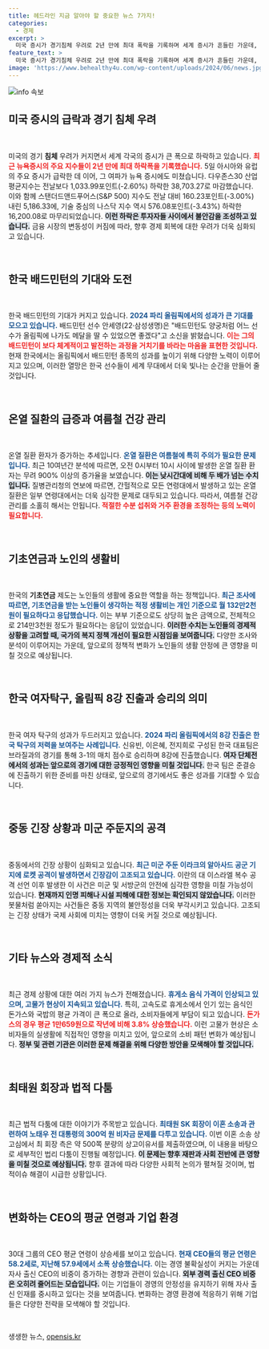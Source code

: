 ```yaml
---
title: 헤드라인 지금 알아야 할 중요한 뉴스 7가지!
categories:
  - 경제
excerpt: >
  미국 증시가 경기침체 우려로 2년 만에 최대 폭락을 기록하며 세계 증시가 흔들린 가운데, 한국 배드민턴 영웅 안세영의 도전과 올림픽 한국 여자탁구팀의 8강 진출 소식이 주목받고 있다. 클릭으로 더 알아보세요!
feature_text: >
  미국 증시가 경기침체 우려로 2년 만에 최대 폭락을 기록하며 세계 증시가 흔들린 가운데, 한국 배드민턴 영웅 안세영의 도전과 올림픽 한국 여자탁구팀의 8강 진출 소식이 주목받고 있다. 클릭으로 더 알아보세요!
image: 'https://www.behealthy4u.com/wp-content/uploads/2024/06/news.jpg'
---
```


<p><img src="https://www.behealthy4u.com/wp-content/uploads/2024/06/news.jpg" alt="info 속보" /></p>

<h2 data-ke-size="size26">미국 증시의 급락과 경기 침체 우려</h2>

<p data-ke-size="size16">&nbsp;</p>

<p>미국의 경기 <b>침체</b> 우려가 커지면서 세계 각국의 증시가 큰 폭으로 하락하고 있습니다. <b><span style="color: #ee2323;">최근 뉴욕증시의 주요 지수들이 2년 만에 최대 하락폭을 기록했습니다.</span></b> 5일 아시아와 유럽의 주요 증시가 급락한 데 이어, 그 여파가 뉴욕 증시에도 미쳤습니다. 다우존스30 산업평균지수는 전날보다 1,033.99포인트(-2.60%) 하락한 38,703.27로 마감했습니다. 이와 함께 스탠더드앤드푸어스(S&amp;P 500) 지수도 전날 대비 160.23포인트(-3.00%) 내린 5,186.33에, 기술 중심의 나스닥 지수 역시 576.08포인트(-3.43%) 하락한 16,200.08로 마무리되었습니다.  <b><span style="background-color: #21538527;">이런 하락은 투자자들 사이에서 불안감을 조성하고 있습니다.</span></b> 금융 시장의 변동성이 커짐에 따라, 향후 경제 회복에 대한 우려가 더욱 심화되고 있습니다.</p></p>

<p data-ke-size="size16">&nbsp;</p>

<h2 data-ke-size="size26">한국 배드민턴의 기대와 도전</h2>

<p data-ke-size="size16">&nbsp;</p>

<p>한국 배드민턴의 기대가 커지고 있습니다. <b><span style="color: #1a5490;">2024 파리 올림픽에서의 성과가 큰 기대를 모으고 있습니다.</span></b> 배드민턴 선수 안세영(22·삼성생명)은 "배드민턴도 양궁처럼 어느 선수가 올림픽에 나가도 메달을 딸 수 있었으면 좋겠다"고 소신을 밝혔습니다. <b><span style="color: #ee2323;">이는 그의 배드민턴이 보다 체계적이고 발전하는 과정을 거치기를 바라는 마음을 표현한 것입니다.</span></b> 현재 한국에서는 올림픽에서 배드민턴 종목의 성과를 높이기 위해 다양한 노력이 이루어지고 있으며, 이러한 열망은 한국 선수들이 세계 무대에서 더욱 빛나는 순간을 만들어 줄 것입니다.</p></p>

<p data-ke-size="size16">&nbsp;</p>

<h2 data-ke-size="size26">온열 질환의 급증과 여름철 건강 관리</h2>

<p data-ke-size="size16">&nbsp;</p>

<p>온열 질환 환자가 증가하는 추세입니다. <b><span style="color: #1a5490;">온열 질환은 여름철에 특히 주의가 필요한 문제입니다.</span></b> 최근 10여년간 분석에 따르면, 오전 0시부터 10시 사이에 발생한 온열 질환 환자는 무려 900% 이상의 증가율을 보였습니다. <b><span style="background-color: #21538527;">이는 낮시간대에 비해 두 배가 넘는 수치입니다.</span></b> 질병관리청의 연보에 따르면, 간헐적으로 모든 연령대에서 발생하고 있는 온열 질환은 일부 연령대에서는 더욱 심각한 문제로 대두되고 있습니다. 따라서, 여름철 건강 관리를 소홀히 해서는 안됩니다.<b><span style="color: #ee2323;"> 적절한 수분 섭취와 거주 환경을 조정하는 등의 노력이 필요합니다.</span></b></p></p>

<p data-ke-size="size16">&nbsp;</p>

<h2 data-ke-size="size26">기초연금과 노인의 생활비</h2>

<p data-ke-size="size16">&nbsp;</p>

<p>한국의 <b>기초연금</b> 제도는 노인들의 생활에 중요한 역할을 하는 정책입니다. <b><span style="color: #1a5490;">최근 조사에 따르면, 기초연금을 받는 노인들이 생각하는 적정 생활비는 개인 기준으로 월 132만2천원이 필요하다고 응답했습니다.</span></b> 이는 부부 기준으로도 상당히 높은 금액으로, 전체적으로 214만3천원 정도가 필요하다는 응답이 있었습니다. <b><span style="background-color: #21538527;">이러한 수치는 노인들의 경제적 상황을 고려할 때, 국가의 복지 정책 개선이 필요한 시점임을 보여줍니다.</span></b> 다양한 조사와 분석이 이루어지는 가운데, 앞으로의 정책적 변화가 노인들의 생활 안정에 큰 영향을 미칠 것으로 예상됩니다. </p></p>

<p data-ke-size="size16">&nbsp;</p>

<h2 data-ke-size="size26">한국 여자탁구, 올림픽 8강 진출과 승리의 의미</h2>

<p data-ke-size="size16">&nbsp;</p>

<p>한국 여자 탁구의 성과가 두드러지고 있습니다. <b><span style="color: #1a5490;">2024 파리 올림픽에서의 8강 진출은 한국 탁구의 저력을 보여주는 사례입니다.</span></b> 신유빈, 이은혜, 전지희로 구성된 한국 대표팀은 브라질과의 경기를 통해 3-1의 매치 점수로 승리하며 8강에 진출했습니다. <b><span style="background-color: #21538527;">여자 단체전에서의 성과는 앞으로의 경기에 대한 긍정적인 영향을 미칠 것입니다.</span></b> 한국 팀은 준결승에 진출하기 위한 준비를 마친 상태로, 앞으로의 경기에서도 좋은 성과를 기대할 수 있습니다.</p></p>

<p data-ke-size="size16">&nbsp;</p>

<h2 data-ke-size="size26">중동 긴장 상황과 미군 주둔지의 공격</h2>

<p data-ke-size="size16">&nbsp;</p>

<p>중동에서의 긴장 상황이 심화되고 있습니다. <b><span style="color: #1a5490;">최근 미군 주둔 이라크의 알아사드 공군 기지에 로켓 공격이 발생하면서 긴장감이 고조되고 있습니다.</span></b> 이란의 대 이스라엘 복수 공격 선언 이후 발생한 이 사건은 미군 및 서방군의 안전에 심각한 영향을 미칠 가능성이 있습니다. <b><span style="background-color: #21538527;">현재까지 인명 피해나 시설 피해에 대한 정보는 확인되지 않았습니다.</span></b> 이러한 봇물처럼 쏟아지는 사건들은 중동 지역의 불안정성을 더욱 부각시키고 있습니다. 고조되는 긴장 상태가 국제 사회에 미치는 영향이 더욱 커질 것으로 예상됩니다.</p></p>

<p data-ke-size="size16">&nbsp;</p>

<h2 data-ke-size="size26">기타 뉴스와 경제적 소식</h2>

<p data-ke-size="size16">&nbsp;</p>

<p>최근 경제 상황에 대한 여러 가지 뉴스가 전해졌습니다. <b><span style="color: #1a5490;">휴게소 음식 가격이 인상되고 있으며, 고물가 현상이 지속되고 있습니다.</span></b> 특히, 고속도로 휴게소에서 인기 있는 음식인 돈가스와 국밥의 평균 가격이 큰 폭으로 올라, 소비자들에게 부담이 되고 있습니다. <b><span style="color: #ee2323;">돈가스의 경우 평균 1만659원으로 작년에 비해 3.8% 상승했습니다.</span></b> 이런 고물가 현상은 소비자들의 실생활에 직접적인 영향을 미치고 있어, 앞으로의 소비 패턴 변화가 예상됩니다. <b><span style="background-color: #21538527;">정부 및 관련 기관은 이러한 문제 해결을 위해 다양한 방안을 모색해야 할 것입니다.</span></b></p></p>

<p data-ke-size="size16">&nbsp;</p>

<h2 data-ke-size="size26">최태원 회장과 법적 다툼</h2>

<p data-ke-size="size16">&nbsp;</p>

<p>최근 법적 다툼에 대한 이야기가 주목받고 있습니다. <b><span style="color: #1a5490;">최태원 SK 회장이 이혼 소송과 관련하여 노태우 전 대통령의 300억 원 비자금 문제를 다투고 있습니다.</span></b> 이번 이혼 소송 상고심에서 최 회장 측은 약 500쪽 분량의 상고이유서를 제출하였으며, 이 내용을 바탕으로 세부적인 법리 다툼이 진행될 예정입니다. <b><span style="background-color: #21538527;">이 문제는 향후 재판과 사회 전반에 큰 영향을 미칠 것으로 예상됩니다.</span></b> 향후 결과에 따라 다양한 사회적 논의가 펼쳐질 것이며, 법적이슈 해결이 시급한 상황입니다.</p></p>

<p data-ke-size="size16">&nbsp;</p>

<h2 data-ke-size="size26">변화하는 CEO의 평균 연령과 기업 환경</h2>

<p data-ke-size="size16">&nbsp;</p>

<p>30대 그룹의 CEO 평균 연령이 상승세를 보이고 있습니다. <b><span style="color: #1a5490;">현재 CEO들의 평균 연령은 58.2세로, 지난해 57.9세에서 소폭 상승했습니다.</span></b> 이는 경영 불확실성이 커지는 가운데 자사 출신 CEO의 비중이 증가하는 경향과 관련이 있습니다. <b><span style="background-color: #21538527;">외부 경력 출신 CEO 비중은 오히려 줄어드는 모습입니다.</span></b> 이는 기업들이 경영의 안정성을 유지하기 위해 자사 출신 인재를 중시하고 있다는 것을 보여줍니다. 변화하는 경영 환경에 적응하기 위해 기업들은 다양한 전략을 모색해야 할 것입니다.</p> </p>

<p data-ke-size="size16">&nbsp;</p>
생생한 뉴스, <a href="https://opensis.kr" rel="dofollow">opensis.kr</a>


